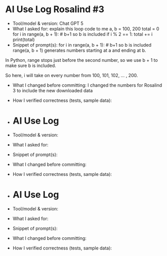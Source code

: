# AI Use Log Rosalind #3
- Tool/model & version: Chat GPT 5
- What I asked for: explain this loop code to me a, b = 100, 200 total = 0 for i in range(a, b + 1): # b+1 so b is included if i % 2 == 1: total += i print(total)
- Snippet of prompt(s): for i in range(a, b + 1):   # b+1 so b is included
range(a, b + 1) generates numbers starting at a and ending at b.

In Python, range stops just before the second number, so we use b + 1 to make sure b is included.

So here, i will take on every number from 100, 101, 102, … , 200.
- What I changed before committing: I changed the numbers for Rosalind 3 to include the new downloaded data
- How I verified correctness (tests, sample data):

- # AI Use Log
- Tool/model & version:
- What I asked for:
- Snippet of prompt(s):
- What I changed before committing:
- How I verified correctness (tests, sample data):


- # AI Use Log
- Tool/model & version:
- What I asked for:
- Snippet of prompt(s):
- What I changed before committing:
- How I verified correctness (tests, sample data):
